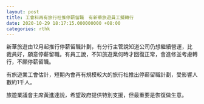 ```yaml
---
layout: post
title: 工會料再有旅行社推停薪留職　有新華旅遊員工擬轉行　
date: 2020-10-29 18:17:15.000000000 +08:00
categories: rthk
---
```


新華旅遊由12月起推行停薪留職計劃，有分行主管說知道公司仍想繼續營運，比裁員好，願意停薪留職。有員工說，不知旅遊業何時才回復正常，會進修並考慮轉行，不願停薪留職。

有旅遊業工會估計，短期內會再有規模較大的旅行社推出停薪留職計劃，受影響人數約1千人。

旅遊業議會主席黃進達說，希望政府提供特別支援，但最重要是恢復做生意。
